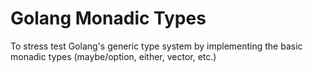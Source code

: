 # Golang Monadic Types

To stress test Golang's generic type system by implementing the basic monadic types (maybe/option, either, vector, etc.)
